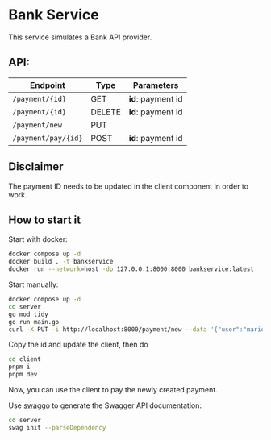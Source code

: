 # Bank Service

This service simulates a Bank API provider.

## API:

| Endpoint            | Type   | Parameters         |
| ------------------- | ------ | ------------------ |
| `/payment/{id}`     | GET    | **id**: payment id |
| `/payment/{id}`     | DELETE | **id**: payment id |
| `/payment/new`      | PUT    |                    |
| `/payment/pay/{id}` | POST   | **id**: payment id |

## Disclaimer

The payment ID needs to be updated in the client component in order to work.

## How to start it

Start with docker:

```sh
docker compose up -d
docker build . -t bankservice
docker run --network=host -dp 127.0.0.1:8000:8000 bankservice:latest
```

Start manually:

```sh
docker compose up -d
cd server
go mod tidy
go run main.go
curl -X PUT -i http://localhost:8000/payment/new --data '{"user":"mario","amount":100,"description":"volo bologna milano"}'
```

Copy the id and update the client, then do

```sh
cd client
pnpm i
pnpm dev
```

Now, you can use the client to pay the newly created payment.

Use [swaggo](https://github.com/swaggo/swag) to generate the Swagger API documentation:

```sh
cd server
swag init --parseDependency
```
